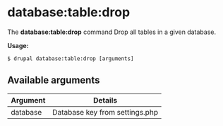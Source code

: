 # database:table:drop
The **database:table:drop** command Drop all tables in a given database.

**Usage:**
```
$ drupal database:table:drop [arguments] 
```

## Available arguments
Argument | Details
---------|-------------
database | Database key from settings.php
